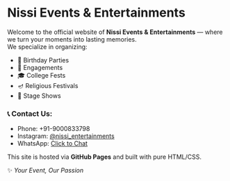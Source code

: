 # Nissi Events & Entertainments

Welcome to the official website of **Nissi Events & Entertainments** — where we turn your moments into lasting memories.  
We specialize in organizing:

- 🎉 Birthday Parties  
- 💍 Engagements  
- 🎓 College Fests  
- 🪔 Religious Festivals  
- 🎤 Stage Shows  

### 📞 Contact Us:
- Phone: +91-9000833798  
- Instagram: [@nissi_entertainments](https://instagram.com/nissi_entertainments)  
- WhatsApp: [Click to Chat](https://wa.me/919000833798)

This site is hosted via **GitHub Pages** and built with pure HTML/CSS.

✨ *Your Event, Our Passion*
